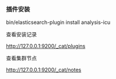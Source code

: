 ### 插件安装

bin/elasticsearch-plugin install analysis-icu

查看安装记录

http://127.0.0.1:9200/_cat/plugins

查看集群节点

http://127.0.0.1:9200/_cat/notes

